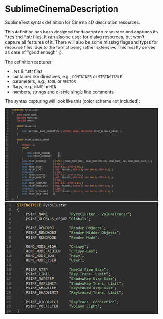 # SublimeCinemaDescription
SublimeText syntax definition for Cinema 4D description resources. 

This definition has been designed for description resources and captures its *.res and *.str files. It can also be used for dialog resources, but won't capture all features of it. There will also be some missing flags and types for resource files, due to the format being rather extensive. This mostly serves as case of "good enough" ;).

The definition captures:
* .res & *.str files
* container like directives, e.g., `CONTAINER` or `STRINGTABLE`
* parameters, e.g., `BOOL` or `VECTOR`
* flags, e.g., `NAME` or `MIN`
* numbers, strings and c-style single line comments

The syntax capturing will look like this (color scheme not included):

![A resource file using the syntax definition](img/pyro_res.png "A resource file using the syntax definition")
![A string file using the syntax definition](img/pyro_str.png "A string file using the syntax definition")